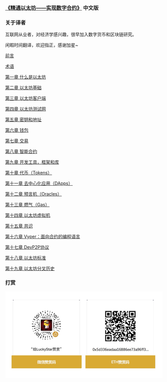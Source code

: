### [《精通以太坊——实现数字合约》](https://github.com/ethereumbook/ethereumbook) 中文版

### 关于译者
互联网从业者，对经济学感兴趣，很早加入数字货币和区块链研究。

闲暇时间翻译，欢迎指正，感谢加星~






[前言](前言.asciidoc)

[术语](术语.asciidoc)

[第一章 什么是以太坊](第一章.asciidoc)

[第二章 以太坊基础](第二章.asciidoc)

[第三章 以太坊客户端](第三章.asciidoc)

[第四章 以太坊测试网](第四章.asciidoc)

[第五章 密钥和地址](第五章.asciidoc)

[第六章 钱包](第六章.asciidoc)

[第七章 交易](第七章.asciidoc)

[第八章 智能合约](第八章.asciidoc)

[第九章 开发工具，框架和库](第九章.asciidoc)

[第十章 代币（Tokens）](第十章.asciidoc)

[第十一章 去中心化应用（DApps）](第十一章.asciidoc)

[第十二章 预言机（Oracles）](第十二章.asciidoc)

[第十三章 燃气（Gas）](第十三章.asciidoc)

[第十四章 以太坊虚拟机](第十四章.asciidoc)

[第十五章 共识](第十五章.asciidoc)

[第十六章 Vyper：面向合约的编程语言](第十六章.asciidoc)

[第十七章 DevP2P协议](第十七章.asciidoc)

[第十八章 以太坊标准](第十八章.asciidoc)

[第十九章 以太坊分叉历史](第十九章.asciidoc)


### 打赏
![](images/thanks.jpeg)
